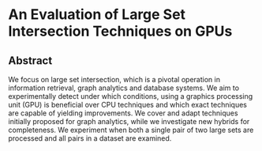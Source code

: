 # An Evaluation of Large Set Intersection Techniques on GPUs

## Abstract
We focus on large set intersection, which is a pivotal operation in information retrieval, graph analytics and database systems.  We aim to experimentally detect under which conditions, using a graphics processing unit (GPU) is beneficial over CPU techniques and which exact techniques are capable of yielding improvements.
We cover and adapt techniques initially proposed for graph analytics, while we investigate new hybrids for completeness.
We experiment when both a single pair of two large sets are processed and all pairs in a dataset are examined.
